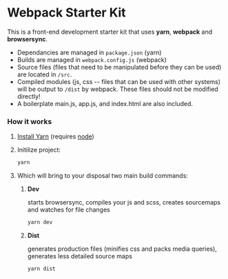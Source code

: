 # Webpack Starter Kit

This is a front-end development starter kit that uses **yarn**, **webpack** and **browsersync**.

* Dependancies are managed in `package.json` (yarn)
* Builds are managed in `webpack.config.js` (webpack)
* Source files (files that need to be manipulated before they can be used) are located in `/src`.
* Compiled modules (js, css -- files that can be used with other systems) will be output to `/dist` by webpack. These files should not be modified directly!
* A boilerplate main.js, app.js, and index.html are also included.

### How it works

1. [Install Yarn](https://yarnpkg.com/en/docs/install) (requires [node](https://nodejs.org/en/download/))
2. Initilize project:

    ```bash
    yarn
    ```

3. Which will bring to your disposal two main build commands:

    1. **Dev**

        starts browsersync, compiles your js and scss, creates sourcemaps and watches for file changes

        ```bash
        yarn dev
        ```

    2. **Dist**

        generates production files (minifies css and packs media queries), generates less detailed source maps

        ```bash
        yarn dist
        ```
